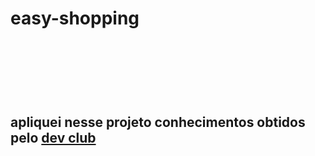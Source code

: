 <h1> easy-shopping <h1> 
<br>
<br>
<h2> apliquei nesse projeto conhecimentos obtidos pelo <a href="https://rodolfomori.com.br/devclube">dev club<a/></h2>
